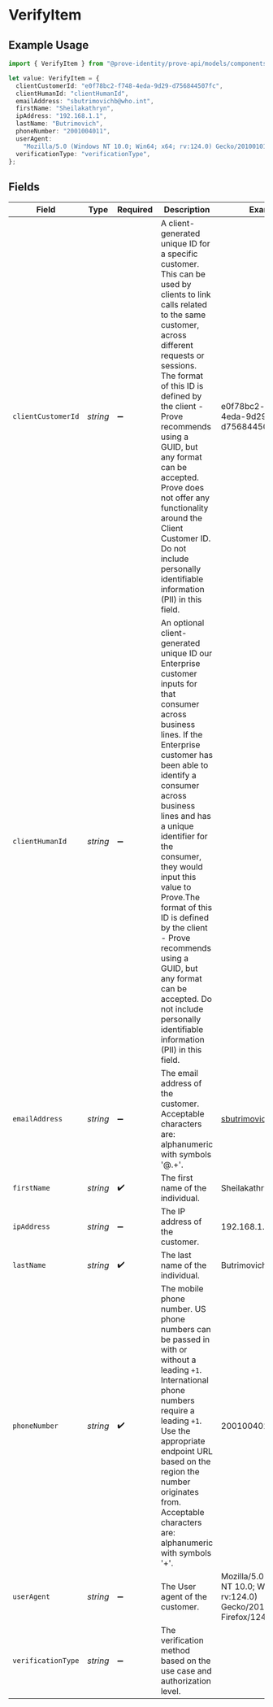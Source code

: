 # VerifyItem

## Example Usage

```typescript
import { VerifyItem } from "@prove-identity/prove-api/models/components";

let value: VerifyItem = {
  clientCustomerId: "e0f78bc2-f748-4eda-9d29-d756844507fc",
  clientHumanId: "clientHumanId",
  emailAddress: "sbutrimovichb@who.int",
  firstName: "Sheilakathryn",
  ipAddress: "192.168.1.1",
  lastName: "Butrimovich",
  phoneNumber: "2001004011",
  userAgent:
    "Mozilla/5.0 (Windows NT 10.0; Win64; x64; rv:124.0) Gecko/20100101 Firefox/124.0",
  verificationType: "verificationType",
};
```

## Fields

| Field                                                                                                                                                                                                                                                                                                                                                                                                                                                                           | Type                                                                                                                                                                                                                                                                                                                                                                                                                                                                            | Required                                                                                                                                                                                                                                                                                                                                                                                                                                                                        | Description                                                                                                                                                                                                                                                                                                                                                                                                                                                                     | Example                                                                                                                                                                                                                                                                                                                                                                                                                                                                         |
| ------------------------------------------------------------------------------------------------------------------------------------------------------------------------------------------------------------------------------------------------------------------------------------------------------------------------------------------------------------------------------------------------------------------------------------------------------------------------------- | ------------------------------------------------------------------------------------------------------------------------------------------------------------------------------------------------------------------------------------------------------------------------------------------------------------------------------------------------------------------------------------------------------------------------------------------------------------------------------- | ------------------------------------------------------------------------------------------------------------------------------------------------------------------------------------------------------------------------------------------------------------------------------------------------------------------------------------------------------------------------------------------------------------------------------------------------------------------------------- | ------------------------------------------------------------------------------------------------------------------------------------------------------------------------------------------------------------------------------------------------------------------------------------------------------------------------------------------------------------------------------------------------------------------------------------------------------------------------------- | ------------------------------------------------------------------------------------------------------------------------------------------------------------------------------------------------------------------------------------------------------------------------------------------------------------------------------------------------------------------------------------------------------------------------------------------------------------------------------- |
| `clientCustomerId`                                                                                                                                                                                                                                                                                                                                                                                                                                                              | *string*                                                                                                                                                                                                                                                                                                                                                                                                                                                                        | :heavy_minus_sign:                                                                                                                                                                                                                                                                                                                                                                                                                                                              | A client-generated unique ID for a specific customer. This can be used by clients to link calls related to the same customer, across different requests or sessions.  The format of this ID is defined by the client - Prove recommends using a GUID, but any format can be accepted. Prove does not offer any functionality around the Client Customer ID. Do not include personally identifiable information (PII) in this field.                                             | e0f78bc2-f748-4eda-9d29-d756844507fc                                                                                                                                                                                                                                                                                                                                                                                                                                            |
| `clientHumanId`                                                                                                                                                                                                                                                                                                                                                                                                                                                                 | *string*                                                                                                                                                                                                                                                                                                                                                                                                                                                                        | :heavy_minus_sign:                                                                                                                                                                                                                                                                                                                                                                                                                                                              | An optional client-generated unique ID our Enterprise customer inputs for that consumer across business lines. If the Enterprise customer has been able to identify a consumer across business lines and has a unique identifier for the consumer, they would input this value to Prove.The format of this ID is defined by the client - Prove recommends using a GUID, but any format can be accepted. Do not include personally identifiable information (PII) in this field. |                                                                                                                                                                                                                                                                                                                                                                                                                                                                                 |
| `emailAddress`                                                                                                                                                                                                                                                                                                                                                                                                                                                                  | *string*                                                                                                                                                                                                                                                                                                                                                                                                                                                                        | :heavy_minus_sign:                                                                                                                                                                                                                                                                                                                                                                                                                                                              | The email address of the customer. Acceptable characters are: alphanumeric with symbols '@.+'.                                                                                                                                                                                                                                                                                                                                                                                  | sbutrimovichb@who.int                                                                                                                                                                                                                                                                                                                                                                                                                                                           |
| `firstName`                                                                                                                                                                                                                                                                                                                                                                                                                                                                     | *string*                                                                                                                                                                                                                                                                                                                                                                                                                                                                        | :heavy_check_mark:                                                                                                                                                                                                                                                                                                                                                                                                                                                              | The first name of the individual.                                                                                                                                                                                                                                                                                                                                                                                                                                               | Sheilakathryn                                                                                                                                                                                                                                                                                                                                                                                                                                                                   |
| `ipAddress`                                                                                                                                                                                                                                                                                                                                                                                                                                                                     | *string*                                                                                                                                                                                                                                                                                                                                                                                                                                                                        | :heavy_minus_sign:                                                                                                                                                                                                                                                                                                                                                                                                                                                              | The IP address of the customer.                                                                                                                                                                                                                                                                                                                                                                                                                                                 | 192.168.1.1                                                                                                                                                                                                                                                                                                                                                                                                                                                                     |
| `lastName`                                                                                                                                                                                                                                                                                                                                                                                                                                                                      | *string*                                                                                                                                                                                                                                                                                                                                                                                                                                                                        | :heavy_check_mark:                                                                                                                                                                                                                                                                                                                                                                                                                                                              | The last name of the individual.                                                                                                                                                                                                                                                                                                                                                                                                                                                | Butrimovich                                                                                                                                                                                                                                                                                                                                                                                                                                                                     |
| `phoneNumber`                                                                                                                                                                                                                                                                                                                                                                                                                                                                   | *string*                                                                                                                                                                                                                                                                                                                                                                                                                                                                        | :heavy_check_mark:                                                                                                                                                                                                                                                                                                                                                                                                                                                              | The mobile phone number. US phone numbers can be passed in with or without a leading `+1`. International phone numbers require a leading `+1`. Use the appropriate endpoint URL based on the region the number originates from. Acceptable characters are: alphanumeric with symbols '+'.                                                                                                                                                                                       | 2001004011                                                                                                                                                                                                                                                                                                                                                                                                                                                                      |
| `userAgent`                                                                                                                                                                                                                                                                                                                                                                                                                                                                     | *string*                                                                                                                                                                                                                                                                                                                                                                                                                                                                        | :heavy_minus_sign:                                                                                                                                                                                                                                                                                                                                                                                                                                                              | The User agent of the customer.                                                                                                                                                                                                                                                                                                                                                                                                                                                 | Mozilla/5.0 (Windows NT 10.0; Win64; x64; rv:124.0) Gecko/20100101 Firefox/124.0                                                                                                                                                                                                                                                                                                                                                                                                |
| `verificationType`                                                                                                                                                                                                                                                                                                                                                                                                                                                              | *string*                                                                                                                                                                                                                                                                                                                                                                                                                                                                        | :heavy_minus_sign:                                                                                                                                                                                                                                                                                                                                                                                                                                                              | The verification method based on the use case and authorization level.                                                                                                                                                                                                                                                                                                                                                                                                          |                                                                                                                                                                                                                                                                                                                                                                                                                                                                                 |